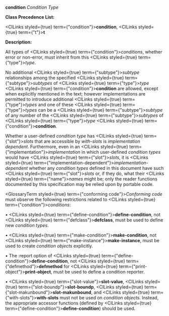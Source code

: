 **condition** *Condition Type* 



**Class Precedence List:** 



<ClLinks styled={true} term={"condition"}><b>condition</b></ClLinks>, <ClLinks styled={true} term={"t"}><b>t</b></ClLinks> 



**Description:** 



All types of <ClLinks styled={true} term={"condition"}><i>conditions</i></ClLinks>, whether error or non-error, must inherit from this <ClLinks styled={true} term={"type"}><i>type</i></ClLinks>. 



No additional <ClLinks styled={true} term={"subtype"}><i>subtype</i></ClLinks> relationships among the specified <ClLinks styled={true} term={"subtype"}><i>subtypes</i></ClLinks> of <ClLinks styled={true} term={"type"}><i>type</i></ClLinks> <ClLinks styled={true} term={"condition"}><b>condition</b></ClLinks> are allowed, except when explicitly mentioned in the text; however implementations are permitted to introduce additional <ClLinks styled={true} term={"type"}><i>types</i></ClLinks> and one of these <ClLinks styled={true} term={"type"}><i>types</i></ClLinks> can be a <ClLinks styled={true} term={"subtype"}><i>subtype</i></ClLinks> of any number of the <ClLinks styled={true} term={"subtype"}><i>subtypes</i></ClLinks> of <ClLinks styled={true} term={"type"}><i>type</i></ClLinks> <ClLinks styled={true} term={"condition"}><b>condition</b></ClLinks>. 



Whether a user-defined *condition type* has <ClLinks styled={true} term={"slot"}><i>slots</i></ClLinks> that are accessible by *with-slots* is *implementation dependent*. Furthermore, even in an <ClLinks styled={true} term={"implementation"}><i>implementation</i></ClLinks> in which user-defined *condition types* would have <ClLinks styled={true} term={"slot"}><i>slots</i></ClLinks>, it is <ClLinks styled={true} term={"implementation-dependent"}><i>implementation-dependent</i></ClLinks> whether any *condition types* defined in this document have such <ClLinks styled={true} term={"slot"}><i>slots</i></ClLinks> or, if they do, what their <ClLinks styled={true} term={"name"}><i>names</i></ClLinks> might be; only the reader functions documented by this specification may be relied upon by portable code. 



<GlossaryTerm styled={true} term={"conforming code"}><i>Conforming code</i></GlossaryTerm> must observe the following restrictions related to <ClLinks styled={true} term={"condition"}><i>conditions</i></ClLinks>: 



*•* <ClLinks styled={true} term={"define-condition"}><b>define-condition</b></ClLinks>, not <ClLinks styled={true} term={"defclass"}><b>defclass</b></ClLinks>, must be used to define new *condition types*. 



*•* <ClLinks styled={true} term={"make-condition"}><b>make-condition</b></ClLinks>, not <ClLinks styled={true} term={"make-instance"}><b>make-instance</b></ClLinks>, must be used to create *condition objects* explicitly. 



*•* The :report option of <ClLinks styled={true} term={"define-condition"}><b>define-condition</b></ClLinks>, not <ClLinks styled={true} term={"defmethod"}><b>defmethod</b></ClLinks> for <ClLinks styled={true} term={"print-object"}><b>print-object</b></ClLinks>, must be used to define a condition reporter. 



*•* <ClLinks styled={true} term={"slot-value"}><b>slot-value</b></ClLinks>, <ClLinks styled={true} term={"slot-boundp"}><b>slot-boundp</b></ClLinks>, <ClLinks styled={true} term={"slot-makunbound"}><b>slot-makunbound</b></ClLinks>, and <ClLinks styled={true} term={"with-slots"}><b>with-slots</b></ClLinks> must not be used on *condition objects*. Instead, the appropriate accessor functions (defined by <ClLinks styled={true} term={"define-condition"}><b>define-condition</b></ClLinks>) should be used. 



